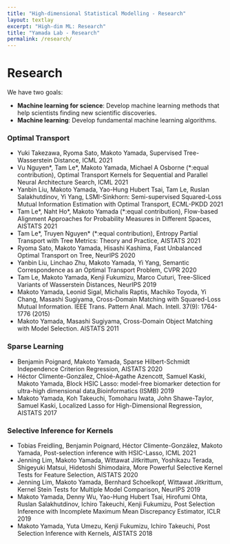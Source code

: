 ```yaml
---
title: "High-dimensional Statistical Modelling - Research"
layout: textlay
excerpt: "High-dim ML: Research"
title: "Yamada Lab - Research"
permalink: /research/
---
```


# Research

We have two goals:

- **Machine learning for science**: Develop machine learning methods that help scientists finding new scientific discoveries.
- **Machine learning**: Develop fundamental machine learning algorithms.

### Optimal Transport
- Yuki Takezawa, Ryoma Sato, Makoto Yamada, Supervised Tree-Wasserstein Distance, ICML 2021
- Vu Nguyen*, Tam Le*, Makoto Yamada, Michael A Osborne (*:equal contribution), Optimal Transport Kernels for Sequential and Parallel Neural Architecture Search, ICML 2021
- Yanbin Liu, Makoto Yamada, Yao-Hung Hubert Tsai, Tam Le, Ruslan Salakhutdinov, Yi Yang, LSMI-Sinkhorn: Semi-supervised Squared-Loss Mutual Information Estimation with Optimal Transport, ECML-PKDD 2021
- Tam Le*, Naht Ho*, Makoto Yamada (*:equal contribution), Flow-based Alignment Approaches for Probability Measures in Different Spaces, AISTATS 2021
- Tam Le*, Truyen Nguyen* (*:equal contribution), Entropy Partial Transport with Tree Metrics: Theory and Practice, AISTATS 2021
- Ryoma Sato, Makoto Yamada, Hisashi Kashima, Fast Unbalanced Optimal Transport on Tree, NeurIPS 2020
- Yanbin Liu, Linchao Zhu, Makoto Yamada, Yi Yang, Semantic Correspondence as an Optimal Transport Problem, CVPR 2020
- Tam Le, Makoto Yamada, Kenji Fukumizu, Marco Cuturi, Tree-Sliced Variants of Wasserstein Distances, NeurIPS 2019
- Makoto Yamada, Leonid Sigal, Michalis Raptis, Machiko Toyoda, Yi Chang, Masashi Sugiyama, Cross-Domain Matching with Squared-Loss Mutual Information. IEEE Trans. Pattern Anal. Mach. Intell. 37(9): 1764-1776 (2015)
- Makoto Yamada, Masashi Sugiyama, Cross-Domain Object Matching with Model Selection. AISTATS 2011


### Sparse Learning
- Benjamin Poignard, Makoto Yamada, Sparse Hilbert-Schmidt Independence Criterion Regression, AISTATS 2020
- Héctor Climente-González, Chloé-Agathe Azencott, Samuel Kaski, Makoto Yamada, Block HSIC Lasso: model-free biomarker detection for ultra-high dimensional data,Bioinformatics (ISMB) 2019
- Makoto Yamada, Koh Takeuchi, Tomoharu Iwata, John Shawe-Taylor, Samuel Kaski, Localized Lasso for High-Dimensional Regression, AISTATS 2017

### Selective Inference for Kernels
- Tobias Freidling, Benjamin Poignard, Héctor Climente-González, Makoto Yamada, Post-selection inference with HSIC-Lasso, ICML 2021
- Jenning Lim, Makoto Yamada, Wittawat Jitkrittum, Yoshikazu Terada, Shigeyuki Matsui, Hidetoshi Shimodaira, More Powerful Selective Kernel Tests for Feature Selection, AISTATS 2020
- Jenning Lim, Makoto Yamada, Bernhard Schoelkopf, Wittawat Jitkrittum, Kernel Stein Tests for Multiple Model Comparison, NeurIPS 2019
- Makoto Yamada, Denny Wu, Yao-Hung Hubert Tsai, Hirofumi Ohta, Ruslan Salakhutdinov, Ichiro Takeuchi, Kenji Fukumizu, Post Selection Inference with Incomplete Maximum Mean Discrepancy Estimator, ICLR 2019 
- Makoto Yamada, Yuta Umezu, Kenji Fukumizu, Ichiro Takeuchi, Post Selection Inference with Kernels, AISTATS 2018


